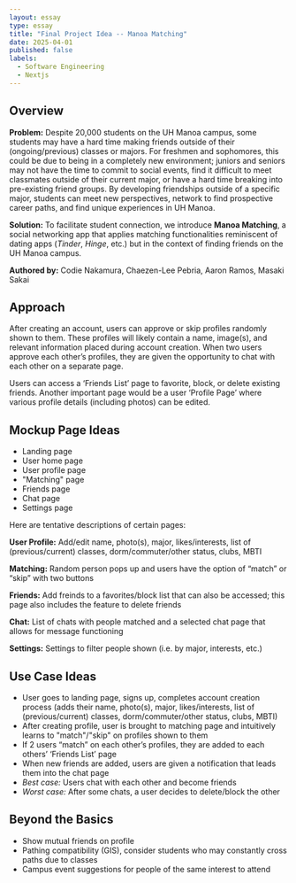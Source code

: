 ```yaml
---
layout: essay
type: essay
title: "Final Project Idea -- Manoa Matching"
date: 2025-04-01
published: false
labels:
  - Software Engineering
  - Nextjs
---
```


## Overview
**Problem:** Despite 20,000 students on the UH Manoa campus, some students may have a hard time making friends outside of their (ongoing/previous) classes or majors. For freshmen and sophomores, this could be due to being in a completely new environment; juniors and seniors may not have the time to commit to social events, find it difficult to meet classmates outside of their current major, or have a hard time breaking into pre-existing friend groups. By developing friendships outside of a specific major, students can meet new perspectives, network to find prospective career paths, and find unique experiences in UH Manoa.

**Solution:** To facilitate student connection, we introduce **Manoa Matching**, a social networking app that applies matching functionalities reminiscent of dating apps (_Tinder_, _Hinge_, etc.) but in the context of finding friends on the UH Manoa campus. 

**Authored by:** Codie Nakamura, Chaezen-Lee Pebria, Aaron Ramos, Masaki Sakai

## Approach
After creating an account, users can approve or skip profiles randomly shown to them. These profiles will likely contain a name, image(s), and relevant information placed during account creation. When two users approve each other’s profiles, they are given the opportunity to chat with each other on a separate page. 

Users can access a ‘Friends List’ page to favorite, block, or delete existing friends. Another important page would be a user ‘Profile Page’ where various profile details (including photos) can be edited.

## Mockup Page Ideas
* Landing page
* User home page
* User profile page
* "Matching" page 
* Friends page
* Chat page 
* Settings page

Here are tentative descriptions of certain pages:

**User Profile:** Add/edit name, photo(s), major, likes/interests, list of (previous/current) classes, dorm/commuter/other status, clubs, MBTI

**Matching:** Random person pops up and users have the option of “match” or “skip” with two buttons

**Friends:** Add freinds to a favorites/block list that can also be accessed; this page also includes the feature to delete friends

**Chat:** List of chats with people matched and a selected chat page that allows for message functioning

**Settings:** Settings to filter people shown (i.e. by major, interests, etc.)

## Use Case Ideas
* User goes to landing page, signs up, completes account creation process (adds their name, photo(s), major, likes/interests, list of (previous/current) classes, dorm/commuter/other status, clubs, MBTI)
* After creating profile, user is brought to matching page and intuitively learns to "match"/"skip" on profiles shown to them
* If 2 users “match” on each other’s profiles, they are added to each others’ ‘Friends List’ page
* When new friends are added, users are given a notification that leads them into the chat page
* _Best case:_ Users chat with each other and become friends
* _Worst case:_ After some chats, a user decides to delete/block the other

## Beyond the Basics
- Show mutual friends on profile
- Pathing compatibility (GIS), consider students who may constantly cross paths due to classes
- Campus event suggestions for people of the same interest to attend